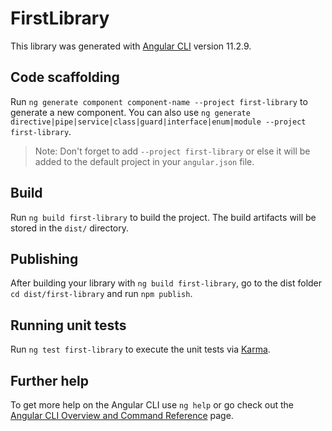 # FirstLibrary

This library was generated with [Angular CLI](https://github.com/angular/angular-cli) version 11.2.9.

## Code scaffolding

Run `ng generate component component-name --project first-library` to generate a new component. You can also use `ng generate directive|pipe|service|class|guard|interface|enum|module --project first-library`.
> Note: Don't forget to add `--project first-library` or else it will be added to the default project in your `angular.json` file. 

## Build

Run `ng build first-library` to build the project. The build artifacts will be stored in the `dist/` directory.

## Publishing

After building your library with `ng build first-library`, go to the dist folder `cd dist/first-library` and run `npm publish`.

## Running unit tests

Run `ng test first-library` to execute the unit tests via [Karma](https://karma-runner.github.io).

## Further help

To get more help on the Angular CLI use `ng help` or go check out the [Angular CLI Overview and Command Reference](https://angular.io/cli) page.
